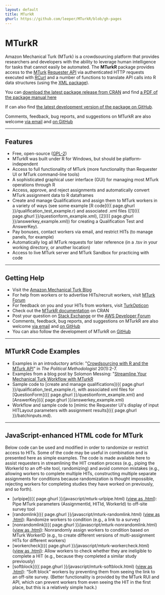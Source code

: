 ```yaml
---
layout: default
title: MTurkR
ghurl: https://github.com/leeper/MTurkR/blob/gh-pages
---
```


# MTurkR #

Amazon Mechanical Turk (MTurk) is a crowdsourcing platform that provides researchers and developers with the ability to leverage human intelligence for tasks that cannot easily be automated. The **MTurkR** package provides access to the [MTurk](https://requester.mturk.com/) [Requester API](http://docs.aws.amazon.com/AWSMechTurk/latest/AWSMturkAPI/Welcome.html) via authenticated HTTP requests executed with [RCurl](http://cran.r-project.org/web/packages/RCurl/index.html) and a number of functions to translate API calls into R data structures (using the [XML package](http://cran.r-project.org/web/packages/XML/index.html)).

You can [download the latest package release from CRAN](http://cran.r-project.org/web/packages/MTurkR/index.html) and find [a PDF of the package manual here](http://cran.r-project.org/web/packages/MTurkR/MTurkR.pdf)

If can also find [the latest development version of the package on GitHub](https://github.com/leeper/MTurkR).

Comments, feedback, bug reports, and suggestions on MTurkR are also welcome [via email](mailto:thosjleeper@gmail.com?subject=MTurkR) and [on GitHub](https://github.com/leeper/MTurkR/issues)

---
## Features ##

* Free, open-source ([GPL-2](http://www.gnu.org/licenses/gpl-2.0.html))
* MTurkR was built under R for Windows, but should be platform-independent
* Access to full functionality of MTurk (more functionality than Requester UI or MTurk command-line tools)
* A sophisticated graphical user interface (GUI) for managing most MTurk operations through R
* Access, approve, and reject assignments and automatically convert MTurk assignment data to R dataframes
* Create and manage Qualifications and assign them to MTurk workers in a variety of ways (see some example [R code]({{ page.ghurl }}/qualification_test_example.r) and associated .xml files ([1]({{ page.ghurl }}/questionform_example.xml), [2]({{ page.ghurl }}/answerkey_example.xml)) for creating a Qualification Test and AnswerKey).
* Pay bonuses, contact workers via email, and restrict HITs (to manage panels, for example)
* Automatically log all MTurk requests for later reference (in a .tsv in your working directory, or another location)
* Access to live MTurk server and MTurk Sandbox for practicing with code

---
## Getting Help ##

* Visit the [Amazon Mechanical Turk Blog](http://mechanicalturk.typepad.com/)
* For help from workers or to advertise HITs/recruit workers, visit [MTurk Forum](http://mturkforum.com/)
* For feedback on you and your HITs from workers, visit [TurkOpticon](http://turkopticon.differenceengines.com/)
* Check out the [MTurkR documentation](http://cran.r-project.org/web/packages/MTurkR/MTurkR.pdf) on CRAN
* Post your question on [Stack Exchange](http://stackoverflow.com/questions/tagged/mechanicalturk+r) or the [AWS Developer Forum](https://forums.aws.amazon.com/forum.jspa?forumID=11)
* Comments, feedback, bug reports, and suggestions on MTurkR are also welcome [via email](mailto:thosjleeper@gmail.com?subject=MTurkR) and [on GitHub](https://github.com/leeper/MTurkR/issues)
* You can also follow the development of MTurkR on [GitHub](https://github.com/leeper/MTurkR)

---
## MTurkR Code Examples ##

* Examples in an introductory article: "[Crowdsourcing with R and the MTurk API](http://polmeth.wustl.edu/methodologist/tpm_v20_n2.pdf)" in *The Political Methodologist* 20(1):2-7.
* Examples from a blog post by Solomon Messing: "[Streamline Your Mechanical Turk Workflow with MTurkR](http://solomonmessing.wordpress.com/2013/06/24/streamline-your-mechanical-turk-workflow-with-mturkr/)
* Sample code to [create and manage qualifications]({{ page.ghurl }}/qualification_test_example.r), with associated xml files for [QuestionForm]({{ page.ghurl }}/questionform_example.xml) and [AnswerKey]({{ page.ghurl }}/answerkey_example.xml)
* Workflow and sample code to [mimic the Requester UI's display of input HITLayout parameters with assignment results]({{ page.ghurl }}/batchinputs.md).

---
## JavaScript-enhanced HTML code for MTurk ##

Below code can be used and modified in order to randomize or restrict access to HITs. Some of the code may be useful in combination and is presented here as simple examples. The code is made available here to assist requesters in streamlining the HIT creation process (e.g., piping the WorkerId to an off-site tool, randomizing) and avoid common mistakes (e.g., allowing workers to complete multiple HITs, constructing multiple separate assignments for conditions because randomization is thought impossible, rejecting workers for completing studies they have worked on previously, and so forth).

* [urlpipe]({{ page.ghurl }}/javascript/mturk-urlpipe.html) ([view as .html](javascript/mturk-urlpipe.html)): Pipe MTurk parameters (AssignmentId, HITId, WorkerId) to off-site survey tool
* [randomlink]({{ page.ghurl }}/javascript/mturk-randomlink.html) ([view as .html](javascript/mturk-randomlink.html)): Randomize workers to condition (e.g., a link to a survey)
* [nonrandomlink]({{ page.ghurl }}/javascript/mturk-nonrandomlink.html) ([view as .html](javascript/mturk-nonrandomlink.html)): Nonrandomly assign workers to condition based on MTurk WorkerID (e.g., to create different versions of multi-assignment HITs for different workers)
* [workercheck]({{ page.ghurl }}/javascript/mturk-workercheck.html) ([view as .html](javascript/mturk-workercheck.html)): Allow workers to check whether they are ineligible to complete a HIT (e.g., because they completed a similar study previously)
* [softblock]({{ page.ghurl }}/javascript/mturk-softblock.html) ([view as .html](javascript/mturk-softblock.html)): &ldquo;Soft block&rdquo; workers by preventing them from seeing the link to an off-site survey. (Better functionality is provided by the MTurk RUI and API, which can prevent workers from even seeing the HIT in the first place, but this is a relatively simple hack.)
